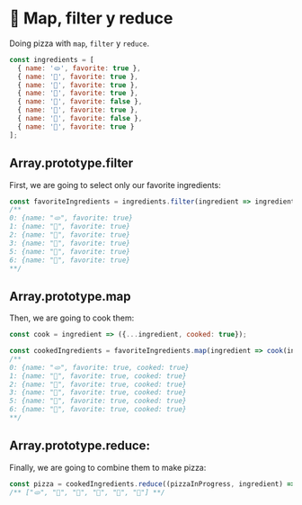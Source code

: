 # 🍕 Map, filter y reduce

Doing pizza with `map`, `filter` y `reduce`.

```js
const ingredients = [
  { name: '🫓', favorite: true },
  { name: '🥫', favorite: true },
  { name: '🥓', favorite: true },
  { name: '🧀', favorite: true },
  { name: '🍤', favorite: false },
  { name: '🧅', favorite: true },
  { name: '🥦', favorite: false },
  { name: '🍄', favorite: true }
];
```

## Array.prototype.filter

First, we are going to select only our favorite ingredients:

```js
const favoriteIngredients = ingredients.filter(ingredient => ingredient.favorite);
/**
0: {name: "🫓", favorite: true}
1: {name: "🥫", favorite: true}
2: {name: "🥓", favorite: true}
3: {name: "🧀", favorite: true}
5: {name: "🧅", favorite: true}
6: {name: "🍄", favorite: true}
**/
```

## Array.prototype.map

Then, we are going to cook them:

```js
const cook = ingredient => ({...ingredient, cooked: true});

const cookedIngredients = favoriteIngredients.map(ingredient => cook(ingredient));
/**
0: {name: "🫓", favorite: true, cooked: true}
1: {name: "🥫", favorite: true, cooked: true}
2: {name: "🥓", favorite: true, cooked: true}
3: {name: "🧀", favorite: true, cooked: true}
5: {name: "🧅", favorite: true, cooked: true}
6: {name: "🍄", favorite: true, cooked: true}
**/
```

## Array.prototype.reduce:

Finally, we are going to combine them to make pizza:

```js
const pizza = cookedIngredients.reduce((pizzaInProgress, ingredient) => ([...pizzaInProgress, ingredient.name]), []);
/** ["🫓", "🥫", "🥓", "🧀", "🧅", "🍄"] **/
```
